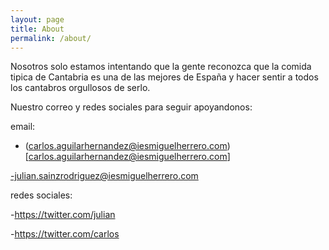 ```yaml
---
layout: page
title: About
permalink: /about/
---
```


Nosotros solo estamos intentando que la gente reconozca que la comida tipica de Cantabria es una de las mejores de España y hacer sentir a todos los cantabros orgullosos de serlo.

Nuestro correo y redes sociales para seguir apoyandonos:

email: 

- (carlos.aguilarhernandez@iesmiguelherrero.com)[carlos.aguilarhernandez@iesmiguelherrero.com]

-julian.sainzrodriguez@iesmiguelherrero.com

redes sociales:

-https://twitter.com/julian

-https://twitter.com/carlos
